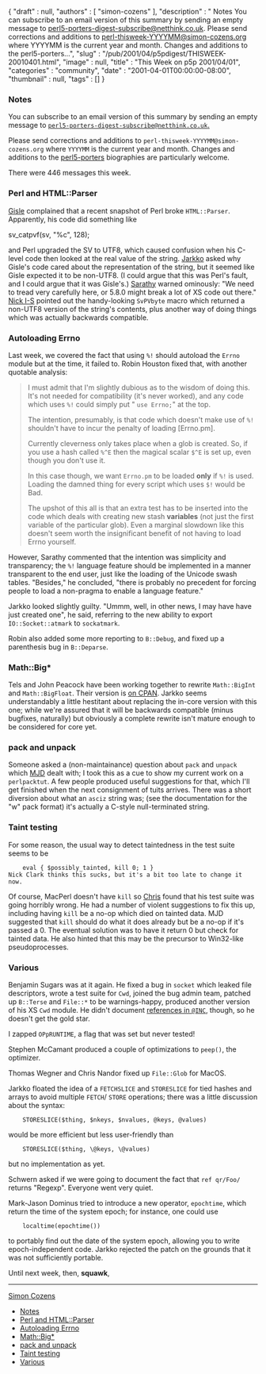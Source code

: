 {
   "draft" : null,
   "authors" : [
      "simon-cozens"
   ],
   "description" : " Notes You can subscribe to an email version of this summary by sending an empty message to perl5-porters-digest-subscribe@netthink.co.uk. Please send corrections and additions to perl-thisweek-YYYYMM@simon-cozens.org where YYYYMM is the current year and month. Changes and additions to the perl5-porters...",
   "slug" : "/pub/2001/04/p5pdigest/THISWEEK-20010401.html",
   "image" : null,
   "title" : "This Week on p5p 2001/04/01",
   "categories" : "community",
   "date" : "2001-04-01T00:00:00-08:00",
   "thumbnail" : null,
   "tags" : []
}



### <span id="Notes">Notes</span>

You can subscribe to an email version of this summary by sending an empty message to [`perl5-porters-digest-subscribe@netthink.co.uk`.](mailto:perl5-porters-digest-subscribe@netthink.co.uk)

Please send corrections and additions to `perl-thisweek-YYYYMM@simon-cozens.org` where `YYYYMM` is the current year and month. Changes and additions to the [perl5-porters](http://simon-cozens.org/writings/whos-who.html) biographies are particularly welcome.

There were 446 messages this week.

### <span id="Perl_and_HTMLParser">Perl and HTML::Parser</span>

[Gisle](http://simon-cozens.org/writings/whos-who.html#AAS) complained that a recent snapshot of Perl broke `HTML::Parser`. Apparently, his code did something like

sv\_catpvf(sv, "%c", 128);

and Perl upgraded the SV to UTF8, which caused confusion when his C-level code then looked at the real value of the string. [Jarkko](http://simon-cozens.org/writings/whos-who.html#HIETANIEMI) asked why Gisle's code cared about the representation of the string, but it seemed like Gisle expected it to be non-UTF8. (I could argue that this was Perl's fault, and I could argue that it was Gisle's.) [Sarathy](http://simon-cozens.org/writings/whos-who.html#GURUSAMY) warned ominously: "We need to tread very carefully here, or 5.8.0 might break a lot of XS code out there." [Nick I-S](http://simon-cozens.org/writings/whos-who.html#ING-SIMMONS) pointed out the handy-looking `SvPVbyte` macro which returned a non-UTF8 version of the string's contents, plus another way of doing things which was actually backwards compatible.

### <span id="Autoloading_Errno">Autoloading Errno</span>

Last week, we covered the fact that using `%!` should autoload the `Errno` module but at the time, it failed to. Robin Houston fixed that, with another quotable analysis:

> I must admit that I'm slightly dubious as to the wisdom of doing this. It's not needed for compatibility (it's never worked), and any code which uses `%!` could simply put " `use Errno;`" at the top.
>
> The intention, presumably, is that code which doesn't make use of `%!` shouldn't have to incur the penalty of loading \[Errno.pm\].
>
> Currently cleverness only takes place when a glob is created. So, if you use a hash called `%^E` then the magical scalar `$^E` is set up, even though you don't use it.
>
> In this case though, we want `Errno.pm` to be loaded **only** if `%!` is used. Loading the damned thing for every script which uses `$!` would be Bad.
>
> The upshot of this all is that an extra test has to be inserted into the code which deals with creating new stash **variables** (not just the first variable of the particular glob). Even a marginal slowdown like this doesn't seem worth the insignificant benefit of not having to load Errno yourself.

However, Sarathy commented that the intention was simplicity and transparency; the `%!` language feature should be implemented in a manner transparent to the end user, just like the loading of the Unicode swash tables. "Besides," he concluded, "there is probably no precedent for forcing people to load a non-pragma to enable a language feature."

Jarkko looked slightly guilty. "Ummm, well, in other news, I may have have just created one", he said, referring to the new ability to export `IO::Socket::atmark` to `sockatmark`.

Robin also added some more reporting to `B::Debug`, and fixed up a parenthesis bug in `B::Deparse`.

### <span id="MathBig">Math::Big\*</span>

Tels and John Peacock have been working together to rewrite `Math::BigInt` and `Math::BigFloat`. Their version is [on CPAN](http://www.cpan.org/authors/id/T/TE/TELS/). Jarkko seems understandably a little hestitant about replacing the in-core version with this one; while we're assured that it will be backwards compatible (minus bugfixes, naturally) but obviously a complete rewrite isn't mature enough to be considered for core yet.

### <span id="pack_and_unpack">pack and unpack</span>

Someone asked a (non-maintainance) question about `pack` and `unpack` which [MJD](http://simon-cozens.org/writings/whos-who.html#DOMINUS) dealt with; I took this as a cue to show my current work on a `perlpacktut`. A few people produced useful suggestions for that, which I'll get finished when the next consignment of tuits arrives. There was a short diversion about what an `asciz` string was; (see the documentation for the "w" pack format) it's actually a C-style null-terminated string.

### <span id="Taint_testing">Taint testing</span>

For some reason, the usual way to detect taintedness in the test suite seems to be

        eval { $possibly_tainted, kill 0; 1 }
    Nick Clark thinks this sucks, but it's a bit too late to change it now.

Of course, MacPerl doesn't have `kill` so [Chris](http://simon-cozens.org/writings/whos-who.html#NANDOR) found that his test suite was going horribly wrong. He had a number of violent suggestions to fix this up, including having `kill` be a no-op which died on tainted data. MJD suggested that `kill` should do what it does already but be a no-op if it's passed a 0. The eventual solution was to have it return 0 but check for tainted data. He also hinted that this may be the precursor to Win32-like pseudoprocesses.

### <span id="Various">Various</span>

Benjamin Sugars was at it again. He fixed a bug in `socket` which leaked file descriptors, wrote a test suite for `Cwd`, joined the bug admin team, patched up `B::Terse` and `File::*` to be warnings-happy, produced another version of his XS `Cwd` module. He didn't document [references in `@INC`](https://www.nntp.perl.org/group/perl.perl5.porters/2001/-02/msg01780.html), though, so he doesn't get the gold star.

I zapped `OPpRUNTIME`, a flag that was set but never tested!

Stephen McCamant produced a couple of optimizations to `peep()`, the optimizer.

Thomas Wegner and Chris Nandor fixed up `File::Glob` for MacOS.

Jarkko floated the idea of a `FETCHSLICE` and `STORESLICE` for tied hashes and arrays to avoid multiple `FETCH`/ `STORE` operations; there was a little discussion about the syntax:

        STORESLICE($thing, $nkeys, $nvalues, @keys, @values)

would be more efficient but less user-friendly than

        STORESLICE($thing, \@keys, \@values)

but no implementation as yet.

Schwern asked if we were going to document the fact that `ref qr/Foo/` returns "Regexp". Everyone went very quiet.

Mark-Jason Dominus tried to introduce a new operator, `epochtime`, which return the time of the system epoch; for instance, one could use

        localtime(epochtime())

to portably find out the date of the system epoch, allowing you to write epoch-independent code. Jarkko rejected the patch on the grounds that it was not sufficiently portable.

Until next week, then, **squawk**,

------------------------------------------------------------------------

[Simon Cozens](mailto:simon@brecon.co.uk)
-   [Notes](#Notes)
-   [Perl and HTML::Parser](#Perl_and_HTMLParser)
-   [Autoloading Errno](#Autoloading_Errno)
-   [Math::Big\*](#MathBig)
-   [pack and unpack](#pack_and_unpack)
-   [Taint testing](#Taint_testing)
-   [Various](#Various)

